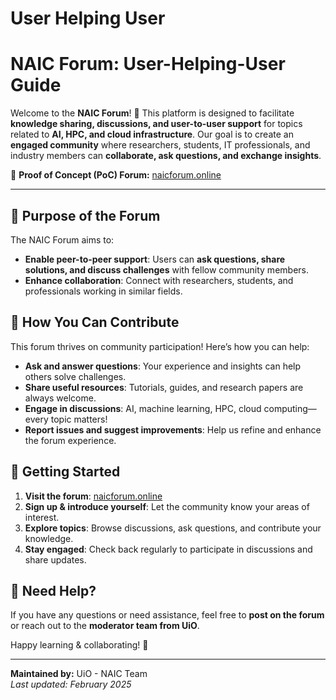 # User Helping User

# NAIC Forum: User-Helping-User Guide

Welcome to the **NAIC Forum**! 🚀 This platform is designed to facilitate **knowledge sharing, discussions, and user-to-user support** for topics related to **AI, HPC, and cloud infrastructure**. Our goal is to create an **engaged community** where researchers, students, IT professionals, and industry members can **collaborate, ask questions, and exchange insights**.

🔗 **Proof of Concept (PoC) Forum:** [naicforum.online](https://naicforum.online/)

---

## 🎯 **Purpose of the Forum**
The NAIC Forum aims to:
- **Enable peer-to-peer support**: Users can **ask questions, share solutions, and discuss challenges** with fellow community members.
- **Enhance collaboration**: Connect with researchers, students, and professionals working in similar fields.


## 🤝 **How You Can Contribute**
This forum thrives on community participation! Here’s how you can help:
- **Ask and answer questions**: Your experience and insights can help others solve challenges.
- **Share useful resources**: Tutorials, guides, and research papers are always welcome.
- **Engage in discussions**: AI, machine learning, HPC, cloud computing—every topic matters!
- **Report issues and suggest improvements**: Help us refine and enhance the forum experience.


## 🚀 **Getting Started**
1. **Visit the forum**: [naicforum.online](https://naicforum.online/)
2. **Sign up & introduce yourself**: Let the community know your areas of interest.
3. **Explore topics**: Browse discussions, ask questions, and contribute your knowledge.
4. **Stay engaged**: Check back regularly to participate in discussions and share updates.

## 📌 **Need Help?**
If you have any questions or need assistance, feel free to **post on the forum** or reach out to the **moderator team from UiO**.

Happy learning & collaborating! 🎉

---

**Maintained by:** UiO - NAIC Team  
_Last updated: February 2025_